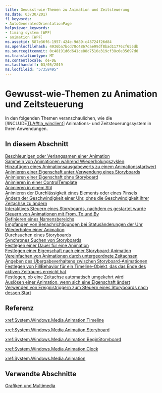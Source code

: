```yaml
---
title: Gewusst-wie-Themen zu Animation und Zeitsteuerung
ms.date: 03/30/2017
f1_keywords:
- AutoGeneratedOrientationPage
helpviewer_keywords:
- timing system [WPF]
- animation [WPF]
ms.assetid: 587e36f6-1957-424e-9d89-c43724f26d84
ms.openlocfilehash: 4936ba7bcd78c4867dae99df8bad11776cf655db
ms.sourcegitcommit: 0c48191d6d641ce88d7510e319cf38c0e35697d0
ms.translationtype: MT
ms.contentlocale: de-DE
ms.lasthandoff: 03/05/2019
ms.locfileid: "57358495"
---
```

# <a name="animation-and-timing-how-to-topics"></a>Gewusst-wie-Themen zu Animation und Zeitsteuerung
In den folgenden Themen veranschaulichen, wie die [!INCLUDE[TLA#tla_winclient](../../../../includes/tlasharptla-winclient-md.md)] Animations- und Zeitsteuerungssystem in Ihren Anwendungen.  
  
## <a name="in-this-section"></a>In diesem Abschnitt  
 [Beschleunigen oder Verlangsamen einer Animation](how-to-accelerate-or-decelerate-an-animation.md)  
 [Sammeln von Animationen während Wiederholungszyklen](how-to-accumulate-animation-values-during-repeat-cycles.md)  
 [Hinzufügen eines Animationsausgabewerts zu einem Animationsstartwert](how-to-add-an-animation-output-value-to-an-animation-starting-value.md)  
 [Animieren einer Eigenschaft unter Verwendung eines Storyboards](how-to-animate-a-property-by-using-a-storyboard.md)  
 [Animieren einer Eigenschaft ohne Storyboard](how-to-animate-a-property-without-using-a-storyboard.md)  
 [Animieren in einer ControlTemplate](how-to-animate-in-a-controltemplate.md)  
 [Animieren in einem Stil](how-to-animate-in-a-style.md)  
 [Animieren der Durchlässigkeit eines Elements oder eines Pinsels](how-to-animate-the-opacity-of-an-element-or-brush.md)  
 [Ändern der Geschwindigkeit einer Uhr, ohne die Geschwindigkeit ihrer Zeitachse zu ändern](change-the-speed-of-a-clock.md)  
 [Interaktives Steuern eines Storyboards, nachdem es gestartet wurde](how-to-control-a-storyboard-after-it-starts.md)  
 [Steuern von Animationen mit From, To und By](how-to-control-an-animation-using-from-to-and-by.md)  
 [Definieren eines Namensbereichs](how-to-define-a-name-scope.md)  
 [Empfangen von Benachrichtigungen bei Statusänderungen der Uhr](how-to-receive-notification-when-clock-state-changes.md)  
 [Wiederholen einer Animation](how-to-repeat-an-animation.md)  
 [Durchsuchen eines Storyboards](how-to-seek-a-storyboard.md)  
 [Synchrones Suchen von Storyboards](how-to-seek-a-storyboard-synchronously.md)  
 [Festlegen einer Dauer für eine Animation](how-to-set-a-duration-for-an-animation.md)  
 [Festlegen einer Eigenschaft nach einer Storyboard-Animation](how-to-set-a-property-after-animating-it-with-a-storyboard.md)  
 [Vereinfachen von Animationen durch untergeordnete Zeitachsen](how-to-simplify-animations-by-using-child-timelines.md)  
 [Angeben des Übergabeverhaltens zwischen Storyboard-Animationen](how-to-specify-handoffbehavior-between-storyboard-animations.md)  
 [Festlegen von FillBehavior für ein Timeline-Objekt, das das Ende des aktiven Zeitraums erreicht hat](specify-the-fillbehavior-for-a-timeline.md)  
 [Festlegen, ob eine Zeitachse automatisch umgekehrt wird](how-to-specify-whether-a-timeline-automatically-reverses.md)  
 [Auslösen einer Animation, wenn sich eine Eigenschaft ändert](how-to-trigger-an-animation-when-a-property-value-changes.md)  
 [Verwenden von Ereignistriggern zum Steuern eines Storyboards nach dessen Start](how-to-use-event-triggers-to-control-a-storyboard-after-it-starts.md)  
  
## <a name="reference"></a>Referenz  
 <xref:System.Windows.Media.Animation.Timeline>  
  
 <xref:System.Windows.Media.Animation.Storyboard>  
  
 <xref:System.Windows.Media.Animation.BeginStoryboard>  
  
 <xref:System.Windows.Media.Animation.Clock>  
  
 <xref:System.Windows.Media.Animation>  
  
## <a name="related-sections"></a>Verwandte Abschnitte  
 [Grafiken und Multimedia](index.md)
